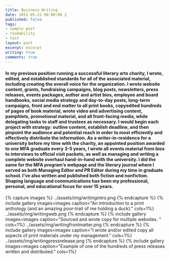 ```yaml
---
title: Business Writing
date: 2012-05-22 00:00:00 Z
published: false
tags:
- sample post
- readability
- test
layout: post
excerpt: excerpt
writing: true
comments: true
---
```

#### In my previous position running a successful literary arts charity, I wrote, edited, and established standards for all of the associated material, including creating the overall voice for the organization. I wrote website content, grants, fundraising campaigns, blog posts, newsletters, press releases, events packages, author and artist bios, employee and board handbooks, social media strategy and day-to-day posts, long-term campaigns, front and end matter to all print books, copyedited hundreds of pages of book material, wrote video and advertising content, pamphlets, promotional material, and all front-facing media, while delegating tasks to staff and trustees as necessary. I would begin each project with strategy: outline content, establish deadline, and then pinpoint the audience and potential reach in order to most efficiently and effectively distribute the information. As a writer-in-residence for a university before my time with the charity, an appointed position awarded to one MFA graduate every 3-5 years, I wrote all events material from bios to interviews to official visit packets, as well as managing and writing a complete website overhaul hand-in-hand with the university. I did the same for the MFA program’s webpage and the literary journal where I served as both Managing Editor and PR Editor during my time in graduate school. I've also written and published both fiction and nonfiction. Shaping language and communications has been my professional, personal, and educational focus for over 15 years. 

 
{% capture images %}
../assets/img/writingintro.png
{% endcapture %}
{% include gallery images=images caption="An introduction to a print anthology (and an amazing poor-trait of me holding a duck)." cols=1%}
  ../assets/img/writingweb.png
  {% endcapture %}
{% include gallery images=images caption="Sourced and wrote copy for multiple websites. " cols=1%}
  ../assets/img/writingfrontmatter.png
   {% endcapture %}
{% include gallery images=images caption="I wrote and/or edited copy all aspects of print materials under my management." cols=1%}
   ../assets/img/writingpressrelease.png
{% endcapture %}
{% include gallery images=images caption="Example of one of the hundreds of press releases written and distributed." cols=1%}
